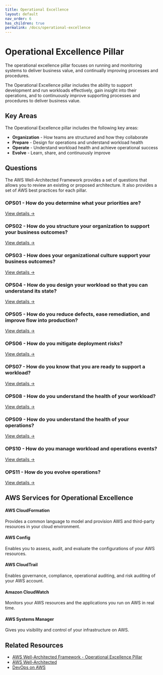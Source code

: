 ```yaml
---
title: Operational Excellence
layout: default
nav_order: 6
has_children: true
permalink: /docs/operational-excellence
---
```


<div class="pillar-header">
  <h1>Operational Excellence Pillar</h1>
  <p>The operational excellence pillar focuses on running and monitoring systems to deliver business value, and continually improving processes and procedures.</p>
</div>

The Operational Excellence pillar includes the ability to support development and run workloads effectively, gain insight into their operations, and to continuously improve supporting processes and procedures to deliver business value.

## Key Areas

The Operational Excellence pillar includes the following key areas:

- **Organization** - How teams are structured and how they collaborate
- **Prepare** - Design for operations and understand workload health
- **Operate** - Understand workload health and achieve operational success
- **Evolve** - Learn, share, and continuously improve

## Questions

The AWS Well-Architected Framework provides a set of questions that allows you to review an existing or proposed architecture. It also provides a set of AWS best practices for each pillar.

<div class="question-cards">
  <div class="question-card">
    <h3>OPS01 - How do you determine what your priorities are?</h3>
    <a href="./OPS01">View details →</a>
  </div>
  <div class="question-card">
    <h3>OPS02 - How do you structure your organization to support your business outcomes?</h3>
    <a href="./OPS02">View details →</a>
  </div>
  <div class="question-card">
    <h3>OPS03 - How does your organizational culture support your business outcomes?</h3>
    <a href="./OPS03">View details →</a>
  </div>
  <div class="question-card">
    <h3>OPS04 - How do you design your workload so that you can understand its state?</h3>
    <a href="./OPS04">View details →</a>
  </div>
  <div class="question-card">
    <h3>OPS05 - How do you reduce defects, ease remediation, and improve flow into production?</h3>
    <a href="./OPS05">View details →</a>
  </div>
  <div class="question-card">
    <h3>OPS06 - How do you mitigate deployment risks?</h3>
    <a href="./OPS06">View details →</a>
  </div>
  <div class="question-card">
    <h3>OPS07 - How do you know that you are ready to support a workload?</h3>
    <a href="./OPS07">View details →</a>
  </div>
  <div class="question-card">
    <h3>OPS08 - How do you understand the health of your workload?</h3>
    <a href="./OPS08">View details →</a>
  </div>
  <div class="question-card">
    <h3>OPS09 - How do you understand the health of your operations?</h3>
    <a href="./OPS09">View details →</a>
  </div>
  <div class="question-card">
    <h3>OPS10 - How do you manage workload and operations events?</h3>
    <a href="./OPS10">View details →</a>
  </div>
  <div class="question-card">
    <h3>OPS11 - How do you evolve operations?</h3>
    <a href="./OPS11">View details →</a>
  </div>
</div>

## AWS Services for Operational Excellence

<div class="aws-service">
  <div class="aws-service-content">
    <h4>AWS CloudFormation</h4>
    <p>Provides a common language to model and provision AWS and third-party resources in your cloud environment.</p>
  </div>
</div>

<div class="aws-service">
  <div class="aws-service-content">
    <h4>AWS Config</h4>
    <p>Enables you to assess, audit, and evaluate the configurations of your AWS resources.</p>
  </div>
</div>

<div class="aws-service">
  <div class="aws-service-content">
    <h4>AWS CloudTrail</h4>
    <p>Enables governance, compliance, operational auditing, and risk auditing of your AWS account.</p>
  </div>
</div>

<div class="aws-service">
  <div class="aws-service-content">
    <h4>Amazon CloudWatch</h4>
    <p>Monitors your AWS resources and the applications you run on AWS in real time.</p>
  </div>
</div>

<div class="aws-service">
  <div class="aws-service-content">
    <h4>AWS Systems Manager</h4>
    <p>Gives you visibility and control of your infrastructure on AWS.</p>
  </div>
</div>

<div class="related-resources">
  <h2>Related Resources</h2>
  <ul>
    <li><a href="https://docs.aws.amazon.com/wellarchitected/latest/operational-excellence-pillar/welcome.html">AWS Well-Architected Framework - Operational Excellence Pillar</a></li>
    <li><a href="https://aws.amazon.com/architecture/well-architected/">AWS Well-Architected</a></li>
    <li><a href="https://aws.amazon.com/devops/">DevOps on AWS</a></li>
  </ul>
</div>